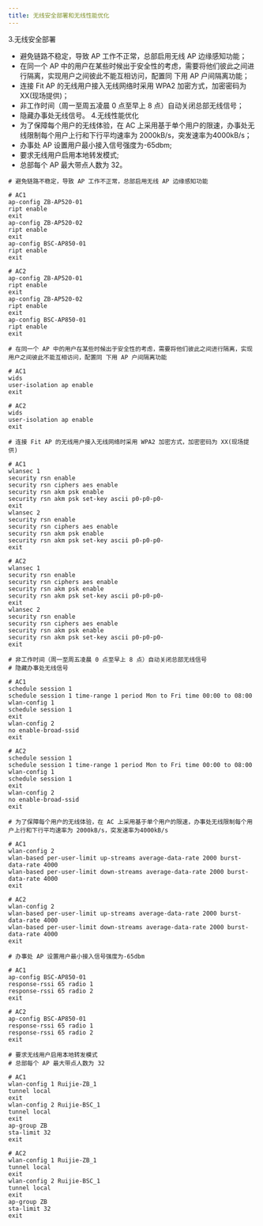 ```yaml
---
title: 无线安全部署和无线性能优化
---
```

3.无线安全部署
-  避免链路不稳定，导致 AP 工作不正常，总部启用无线 AP 边缘感知功能；
-  在同一个 AP 中的用户在某些时候出于安全性的考虑，需要将他们彼此之间进行隔离，实现用户之间彼此不能互相访问，配置同 下用 AP 户间隔离功能；
-  连接 Fit AP 的无线用户接入无线网络时采用 WPA2 加密方式，加密密码为 XX(现场提供)；
-  非工作时间（周一至周五凌晨 0 点至早上 8 点）自动关闭总部无线信号；
-  隐藏办事处无线信号。
4.无线性能优化
-  为了保障每个用户的无线体验，在 AC 上采用基于单个用户的限速，办事处无线限制每个用户上行和下行平均速率为 2000kB/s，突发速率为4000kB/s；
-  办事处 AP 设置用户最小接入信号强度为-65dbm;
-  要求无线用户启用本地转发模式;
-  总部每个 AP 最大带点人数为 32。

```
# 避免链路不稳定，导致 AP 工作不正常，总部启用无线 AP 边缘感知功能

# AC1
ap-config ZB-AP520-01
ript enable
exit
ap-config ZB-AP520-02
ript enable
exit
ap-config BSC-AP850-01
ript enable
exit

# AC2
ap-config ZB-AP520-01
ript enable
exit
ap-config ZB-AP520-02
ript enable
exit
ap-config BSC-AP850-01
ript enable
exit

```

```
# 在同一个 AP 中的用户在某些时候出于安全性的考虑，需要将他们彼此之间进行隔离，实现用户之间彼此不能互相访问，配置同 下用 AP 户间隔离功能

# AC1
wids
user-isolation ap enable
exit

# AC2
wids
user-isolation ap enable
exit

```

```
# 连接 Fit AP 的无线用户接入无线网络时采用 WPA2 加密方式，加密密码为 XX(现场提供)

# AC1
wlansec 1
security rsn enable
security rsn ciphers aes enable
security rsn akm psk enable
security rsn akm psk set-key ascii p0-p0-p0-
exit
wlansec 2
security rsn enable
security rsn ciphers aes enable
security rsn akm psk enable
security rsn akm psk set-key ascii p0-p0-p0-
exit

# AC2
wlansec 1
security rsn enable
security rsn ciphers aes enable
security rsn akm psk enable
security rsn akm psk set-key ascii p0-p0-p0-
exit
wlansec 2
security rsn enable
security rsn ciphers aes enable
security rsn akm psk enable
security rsn akm psk set-key ascii p0-p0-p0-
exit

```

```
# 非工作时间（周一至周五凌晨 0 点至早上 8 点）自动关闭总部无线信号
# 隐藏办事处无线信号

# AC1
schedule session 1
schedule session 1 time-range 1 period Mon to Fri time 00:00 to 08:00
wlan-config 1
schedule session 1
exit
wlan-config 2
no enable-broad-ssid
exit

# AC2
schedule session 1
schedule session 1 time-range 1 period Mon to Fri time 00:00 to 08:00
wlan-config 1
schedule session 1
exit
wlan-config 2
no enable-broad-ssid
exit

```

```
# 为了保障每个用户的无线体验，在 AC 上采用基于单个用户的限速，办事处无线限制每个用户上行和下行平均速率为 2000kB/s，突发速率为4000kB/s

# AC1
wlan-config 2
wlan-based per-user-limit up-streams average-data-rate 2000 burst-data-rate 4000
wlan-based per-user-limit down-streams average-data-rate 2000 burst-data-rate 4000
exit

# AC2
wlan-config 2
wlan-based per-user-limit up-streams average-data-rate 2000 burst-data-rate 4000
wlan-based per-user-limit down-streams average-data-rate 2000 burst-data-rate 4000
exit

```

```
# 办事处 AP 设置用户最小接入信号强度为-65dbm

# AC1
ap-config BSC-AP850-01
response-rssi 65 radio 1
response-rssi 65 radio 2
exit

# AC2
ap-config BSC-AP850-01
response-rssi 65 radio 1
response-rssi 65 radio 2
exit

```

```
# 要求无线用户启用本地转发模式
# 总部每个 AP 最大带点人数为 32

# AC1
wlan-config 1 Ruijie-ZB_1
tunnel local
exit
wlan-config 2 Ruijie-BSC_1
tunnel local
exit
ap-group ZB
sta-limit 32
exit

# AC2
wlan-config 1 Ruijie-ZB_1
tunnel local
exit
wlan-config 2 Ruijie-BSC_1
tunnel local
exit
ap-group ZB
sta-limit 32
exit

```